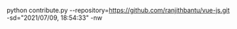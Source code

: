 python contribute.py --repository=https://github.com/ranjithbantu/vue-js.git -sd="2021/07/09, 18:54:33" -nw